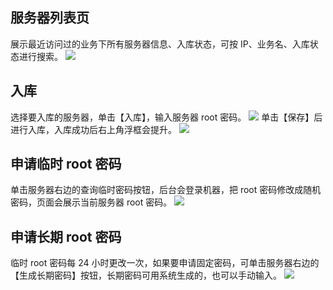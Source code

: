## 服务器列表页  ##
展示最近访问过的业务下所有服务器信息、入库状态，可按 IP、业务名、入库状态进行搜索。
![](http://imgcache.tcecqpoc.fsphere.cn/image/mc.qcloudimg.com/static/img/b87a0740cc9cbf33d1d82fc888421b41/code1.png)
## 入库  ##
选择要入库的服务器，单击【入库】，输入服务器 root 密码。
![](http://imgcache.tcecqpoc.fsphere.cn/image/mc.qcloudimg.com/static/img/9319826f1c60d0b6996cafe63977a351/code2.png)
单击【保存】后进行入库，入库成功后右上角浮框会提升。
![](http://imgcache.tcecqpoc.fsphere.cn/image/mc.qcloudimg.com/static/img/45243893bf62089e517135ca38b2510e/code3.png)
## 申请临时 root 密码  ##
单击服务器右边的查询临时密码按钮，后台会登录机器，把 root 密码修改成随机密码，页面会展示当前服务器 root 密码。
![](http://imgcache.tcecqpoc.fsphere.cn/image/mc.qcloudimg.com/static/img/7b4731b7879423b5ac7317240644a097/code4.png)
## 申请长期 root 密码  ##
临时 root 密码每 24 小时更改一次，如果要申请固定密码，可单击服务器右边的【生成长期密码】按钮，长期密码可用系统生成的，也可以手动输入。
![](http://imgcache.tcecqpoc.fsphere.cn/image/mc.qcloudimg.com/static/img/656ed35a87472a3285fd283d31ca0359/code5.png)
